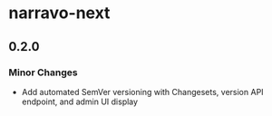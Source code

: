 # narravo-next

## 0.2.0

### Minor Changes

- Add automated SemVer versioning with Changesets, version API endpoint, and admin UI display
